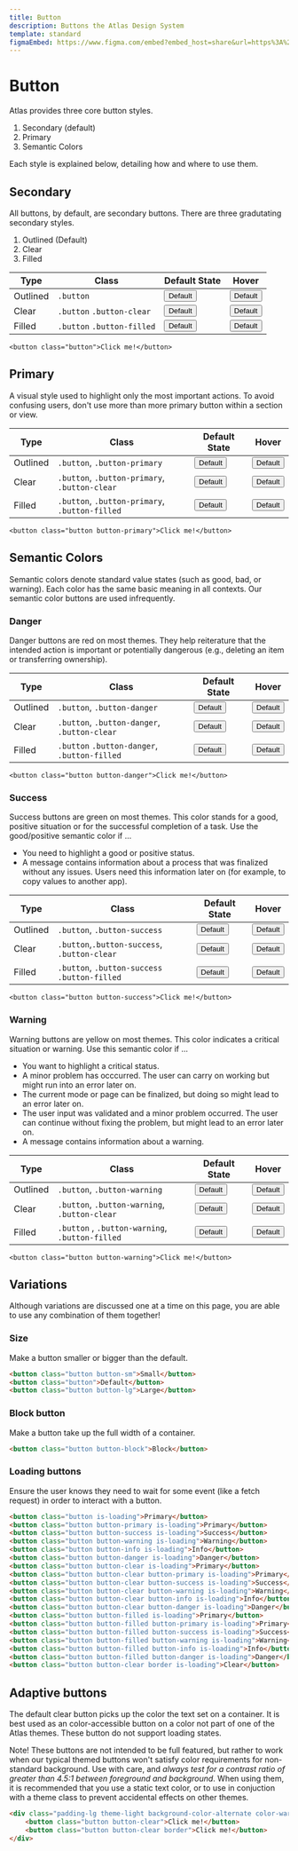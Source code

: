 ```yaml
---
title: Button
description: Buttons the Atlas Design System
template: standard
figmaEmbed: https://www.figma.com/embed?embed_host=share&url=https%3A%2F%2Fwww.figma.com%2Fproto%2FMCSf9XuplN2zG0sCcqJJyq%2F%25F0%259F%259A%25A7-Buttons%3Fpage-id%3D205%253A610%26node-id%3D364%253A852%26viewport%3D1342%252C2000%252C0.5%26scaling%3Dmin-zoom
---
```


# Button

Atlas provides three core button styles.

1. Secondary (default)
2. Primary
3. Semantic Colors

Each style is explained below, detailing how and where to use them.

## Secondary

All buttons, by default, are secondary buttons. There are three gradutating secondary styles.

1. Outlined (Default)
2. Clear
3. Filled

| Type     | Class                      | Default State                                         | Hover                                                            |
| -------- | -------------------------- | ----------------------------------------------------- | ---------------------------------------------------------------- |
| Outlined | `.button`                  | <button class="button">Default</button>               | <button class="button is-hovered">Default</button>               |
| Clear    | `.button` `.button-clear`  | <button class="button button-clear">Default</button>  | <button class="button button-clear is-hovered">Default</button>  |
| Filled   | `.button` `.button-filled` | <button class="button button-filled">Default</button> | <button class="button button-filled is-hovered">Default</button> |

```abut-html
<button class="button">Click me!</button>
```

## Primary

A visual style used to highlight only the most important actions. To avoid confusing users, don't use more than more primary button within a section or view.

| Type     | Class                                          | Default State                                                        | Hover                                                                           |
| -------- | ---------------------------------------------- | -------------------------------------------------------------------- | ------------------------------------------------------------------------------- |
| Outlined | `.button`, `.button-primary`                   | <button class="button button-primary">Default</button>               | <button class="button button-primary is-hovered">Default</button>               |
| Clear    | `.button`, `.button-primary`, `.button-clear`  | <button class="button button-primary button-clear">Default</button>  | <button class="button button-primary button-clear is-hovered">Default</button>  |
| Filled   | `.button`, `.button-primary`, `.button-filled` | <button class="button button-primary button-filled">Default</button> | <button class="button button-primary button-filled is-hovered">Default</button> |

```abut-html
<button class="button button-primary">Click me!</button>
```

## Semantic Colors

Semantic colors denote standard value states (such as good, bad, or warning). Each color has the same basic meaning in all contexts. Our semantic color buttons are used infrequently.

### Danger

Danger buttons are red on most themes. They help reiterature that the intended action is important or potentially dangerous (e.g., deleting an item or transferring ownership).

| Type     | Class                                        | Default State                                                       | Hover                                                                          |
| -------- | -------------------------------------------- | ------------------------------------------------------------------- | ------------------------------------------------------------------------------ |
| Outlined | `.button`, `.button-danger`                  | <button class="button button-danger">Default</button>               | <button class="button button-danger is-hovered">Default</button>               |
| Clear    | `.button`, `.button-danger`, `.button-clear` | <button class="button button-danger button-clear">Default</button>  | <button class="button button-danger button-clear is-hovered">Default</button>  |
| Filled   | `.button` `.button-danger`, `.button-filled` | <button class="button button-danger button-filled">Default</button> | <button class="button button-danger button-filled is-hovered">Default</button> |

```abut-html
<button class="button button-danger">Click me!</button>
```

### Success

Success buttons are green on most themes. This color stands for a good, positive situation or for the successful completion of a task. Use the good/positive semantic color if ...

- You need to highlight a good or positive status.
- A message contains information about a process that was finalized without any issues. Users need this information later on (for example, to copy values to another app).

| Type     | Class                                         | Default State                                                        | Hover                                                                           |
| -------- | --------------------------------------------- | -------------------------------------------------------------------- | ------------------------------------------------------------------------------- |
| Outlined | `.button`, `.button-success`                  | <button class="button button-success">Default</button>               | <button class="button button-success is-hovered">Default</button>               |
| Clear    | `.button`,`.button-success`, `.button-clear`  | <button class="button button-success button-clear">Default</button>  | <button class="button button-success button-clear is-hovered">Default</button>  |
| Filled   | `.button`, `.button-success` `.button-filled` | <button class="button button-success button-filled">Default</button> | <button class="button button-success button-filled is-hovered">Default</button> |

```abut-html
<button class="button button-success">Click me!</button>
```

### Warning

Warning buttons are yellow on most themes. This color indicates a critical situation or warning. Use this semantic color if ...

- You want to highlight a critical status.
- A minor problem has occcurred. The user can carry on working but might run into an error later on.
- The current mode or page can be finalized, but doing so might lead to an error later on.
- The user input was validated and a minor problem occurred. The user can continue without fixing the problem, but might lead to an error later on.
- A message contains information about a warning.

| Type     | Class                                           | Default State                                                        | Hover                                                                           |
| -------- | ----------------------------------------------- | -------------------------------------------------------------------- | ------------------------------------------------------------------------------- |
| Outlined | `.button`, `.button-warning`                    | <button class="button button-warning">Default</button>               | <button class="button button-warning is-hovered">Default</button>               |
| Clear    | `.button`, `.button-warning`, `.button-clear`   | <button class="button button-warning button-clear">Default</button>  | <button class="button button-warning button-clear is-hovered">Default</button>  |
| Filled   | `.button` , `.button-warning`, `.button-filled` | <button class="button button-warning button-filled">Default</button> | <button class="button button-warning button-filled is-hovered">Default</button> |

```abut-html
<button class="button button-warning">Click me!</button>
```

## Variations

Although variations are discussed one at a time on this page, you are able to use any combination of them together!

### Size

Make a button smaller or bigger than the default.

```html
<button class="button button-sm">Small</button>
<button class="button">Default</button>
<button class="button button-lg">Large</button>
```

### Block button

Make a button take up the full width of a container.

```html
<button class="button button-block">Block</button>
```

### Loading buttons

Ensure the user knows they need to wait for some event (like a fetch request) in order to interact with a button.

```html
<button class="button is-loading">Primary</button>
<button class="button button-primary is-loading">Primary</button>
<button class="button button-success is-loading">Success</button>
<button class="button button-warning is-loading">Warning</button>
<button class="button button-info is-loading">Info</button>
<button class="button button-danger is-loading">Danger</button>
<button class="button button-clear is-loading">Primary</button>
<button class="button button-clear button-primary is-loading">Primary</button>
<button class="button button-clear button-success is-loading">Success</button>
<button class="button button-clear button-warning is-loading">Warning</button>
<button class="button button-clear button-info is-loading">Info</button>
<button class="button button-clear button-danger is-loading">Danger</button>
<button class="button button-filled is-loading">Primary</button>
<button class="button button-filled button-primary is-loading">Primary</button>
<button class="button button-filled button-success is-loading">Success</button>
<button class="button button-filled button-warning is-loading">Warning</button>
<button class="button button-filled button-info is-loading">Info</button>
<button class="button button-filled button-danger is-loading">Danger</button>
<button class="button button-clear border is-loading">Clear</button>
```

## Adaptive buttons

The default clear button picks up the color the text set on a container. It is best used as an color-accessible button on a color not part of one of the Atlas themes. These button do not support loading states.

Note! These buttons are not intended to be full featured, but rather to work when our typical themed buttons won't satisfy color requirements for non-standard background. Use with care, and _always test for a contrast ratio of greater than 4.5:1 between foreground and background_. When using them, it is recommended that you use a static text color, or to use in conjuction with a theme class to prevent accidental effects on other themes.

```html
<div class="padding-lg theme-light background-color-alternate color-warning">
	<button class="button button-clear">Click me!</button>
	<button class="button button-clear border">Click me!</button>
</div>
```

